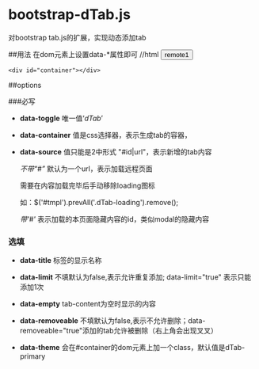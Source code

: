 # bootstrap-dTab.js
对bootstrap tab.js的扩展，实现动态添加tab 

##用法
在dom元素上设置data-*属性即可
    //html
    <button 
    type="button" 
    class="btn btn-default" 
    data-source="remote1.shtml" 
    data-container="#container" 
    data-toggle="dTab">remote1</button>

    <div id="container"></div>
  
##options

###必写

+ __data-toggle__ 唯一值‘_dTab_’

+ __data-container__ 值是css选择器，表示生成tab的容器，

+ __data-source__ 值只能是2中形式 "#id|url"，表示新增的tab内容

    _不带“#”_ 默认为一个url，表示加载远程页面

    需要在内容加载完毕后手动移除loading图标

    如：$('#tmpl').prevAll('.dTab-loading').remove();

    _带'#'_ 表示加载的本页面隐藏内容的id，类似modal的隐藏内容

### 选填

 * __data-title__                       标签的显示名称

 * __data-limit__                       不填默认为false,表示允许重复添加; data-limit="true" 表示只能添加1次

 * __data-empty__                       tab-content为空时显示的内容

 * __data-removeable__                  不填默认为false,表示不允许删除；data-removeable="true"添加的tab允许被删除（右上角会出现叉叉）

 * __data-theme__     会在#container的dom元素上加一个class，默认值是dTab-primary
 

